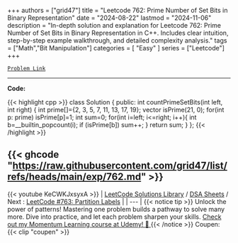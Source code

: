
+++
authors = ["grid47"]
title = "Leetcode 762: Prime Number of Set Bits in Binary Representation"
date = "2024-08-22"
lastmod = "2024-11-06"
description = "In-depth solution and explanation for Leetcode 762: Prime Number of Set Bits in Binary Representation in C++. Includes clear intuition, step-by-step example walkthrough, and detailed complexity analysis."
tags = ["Math","Bit Manipulation"]
categories = [
    "Easy"
]
series = ["Leetcode"]
+++



[`Problem Link`](https://leetcode.com/problems/prime-number-of-set-bits-in-binary-representation/description/)

---
**Code:**

{{< highlight cpp >}}
class Solution {
public:
    int countPrimeSetBits(int left, int right) {
        int prime[]={2, 3, 5, 7, 11, 13, 17, 19};
        vector<bool> isPrime(21, 0);
        for(int p: prime) isPrime[p]=1;
        int sum=0;
        for(int i=left; i<=right; i++){
            int b=__builtin_popcount(i);
            if (isPrime[b]) sum++;
        }
        return sum;
    }
};
{{< /highlight >}}

{{< ghcode "https://raw.githubusercontent.com/grid47/list/refs/heads/main/exp/762.md" >}}
---
{{< youtube KeCWKJxsyxA >}}
| [LeetCode Solutions Library](https://grid47.xyz/leetcode/) / [DSA Sheets](https://grid47.xyz/sheets/) / Next : [LeetCode #763: Partition Labels](https://grid47.xyz/posts/leetcode-763-partition-labels-solution/) |
| --- |
{{< notice tip >}}
Unlock the power of patterns! Mastering one problem builds a pathway to solve many more. Dive into practice, and let each problem sharpen your skills. [Check out my Momentum Learning course at Udemy! 🚀 ](https://www.udemy.com/course/algorithms-and-data-structures-in-cpp/)
{{< /notice >}}
Coupen: {{< clip "coupen" >}}
